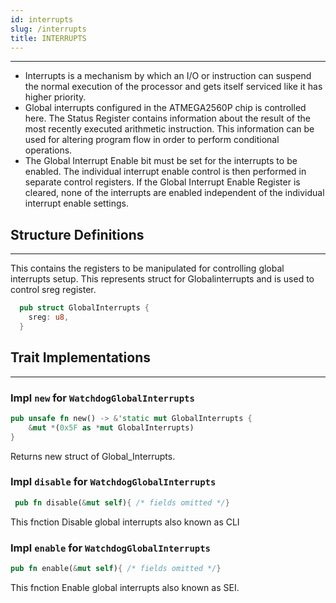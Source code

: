 ```yaml
---
id: interrupts
slug: /interrupts
title: INTERRUPTS
---
```



---

- Interrupts is a mechanism by which an I/O or instruction can suspend the normal execution of the 
  processor and gets itself serviced like it has higher priority. 
- Global interrupts configured in the ATMEGA2560P chip is controlled here. The Status Register contains information about the result of
  the most recently executed arithmetic instruction. This information can be used for altering program flow in order to perform
  conditional operations.
- The Global Interrupt Enable bit must be set for the interrupts to be enabled. The individual interrupt enable control is then performed
  in separate control registers. If the Global Interrupt Enable Register is cleared, none of the interrupts are enabled independent of the
  individual interrupt enable settings.

## Structure Definitions
---

  This contains the registers to be manipulated for controlling global interrupts setup.
  This represents struct for Globalinterrupts and is used to control sreg register.

```rust
  pub struct GlobalInterrupts {
    sreg: u8,
  }
```

## Trait Implementations
---- 
 
### Impl `new` for `WatchdogGlobalInterrupts`

```rust
pub unsafe fn new() -> &'static mut GlobalInterrupts {
    &mut *(0x5F as *mut GlobalInterrupts)
}
```

Returns new struct of Global_Interrupts.

### Impl `disable` for `WatchdogGlobalInterrupts`

```rust
 pub fn disable(&mut self){ /* fields omitted */}
```
This fnction Disable global interrupts also known as CLI

### Impl `enable` for `WatchdogGlobalInterrupts`

```rust
pub fn enable(&mut self){ /* fields omitted */}
```
This fnction Enable global interrupts also known as SEI.
